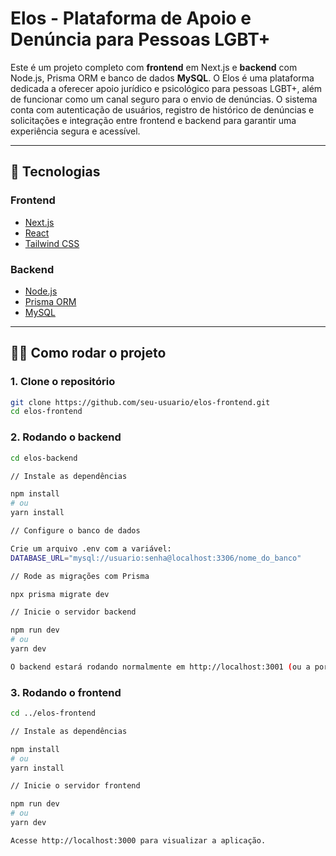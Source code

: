 # Elos - Plataforma de Apoio e Denúncia para Pessoas LGBT+

Este é um projeto completo com **frontend** em Next.js e **backend** com Node.js, Prisma ORM e banco de dados **MySQL**. O Elos é uma plataforma dedicada a oferecer apoio jurídico e psicológico para pessoas LGBT+, além de funcionar como um canal seguro para o envio de denúncias. O sistema conta com autenticação de usuários, registro de histórico de denúncias e solicitações e integração entre frontend e backend para garantir uma experiência segura e acessível.

---

## 🚀 Tecnologias

### Frontend
- [Next.js](https://nextjs.org/)
- [React](https://react.dev/)
- [Tailwind CSS](https://tailwindcss.com/)

### Backend
- [Node.js](https://nodejs.org/)
- [Prisma ORM](https://www.prisma.io/)
- [MySQL](https://www.mysql.com/)

---

## 🧑‍💻 Como rodar o projeto

### 1. Clone o repositório

```bash
git clone https://github.com/seu-usuario/elos-frontend.git
cd elos-frontend
```

### 2. Rodando o backend
```bash
cd elos-backend

// Instale as dependências

npm install
# ou
yarn install

// Configure o banco de dados

Crie um arquivo .env com a variável:
DATABASE_URL="mysql://usuario:senha@localhost:3306/nome_do_banco"

// Rode as migrações com Prisma

npx prisma migrate dev

// Inicie o servidor backend

npm run dev
# ou
yarn dev

O backend estará rodando normalmente em http://localhost:3001 (ou a porta que você configurou).
```

### 3. Rodando o frontend
```bash
cd ../elos-frontend

// Instale as dependências

npm install
# ou
yarn install

// Inicie o servidor frontend

npm run dev
# ou
yarn dev

Acesse http://localhost:3000 para visualizar a aplicação.
```

